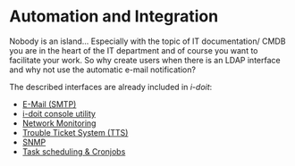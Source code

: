# Automation and Integration

Nobody is an island... Especially with the topic of IT documentation/ CMDB you are in the heart of the IT department and of course you want to facilitate your work. So why create users when there is an LDAP interface and why not use the automatic e-mail notification?

The described interfaces are already included in _i-doit_:

*   [E-Mail (SMTP)](./e-mail.md)
*   [i-doit console utility](./cli/index.md)
*   [Network Monitoring](./network-monitoring/index.md)
*   [Trouble Ticket System (TTS)](./service-desk/index.md)
*   [SNMP](./snmp.md)
*   [Task scheduling & Cronjobs](./task-scheduling-and-cronjobs.md)
